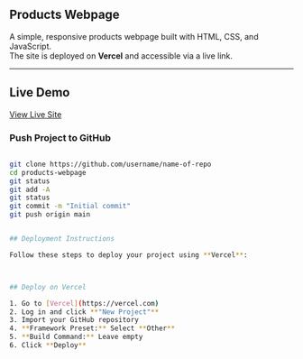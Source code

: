 ## Products Webpage

A simple, responsive products webpage built with HTML, CSS, and JavaScript.  
The site is deployed on **Vercel** and accessible via a live link.

---

## Live Demo
[View Live Site](https://vercel-seven-snowy-49.vercel.app/)



### Push Project to GitHub 
```bash

git clone https://github.com/username/name-of-repo
cd products-webpage
git status
git add -A
git status
git commit -m "Initial commit"
git push origin main


## Deployment Instructions

Follow these steps to deploy your project using **Vercel**:



## Deploy on Vercel

1. Go to [Vercel](https://vercel.com)  
2. Log in and click **"New Project"**  
3. Import your GitHub repository  
4. **Framework Preset:** Select **Other**  
5. **Build Command:** Leave empty  
6. Click **Deploy**  


